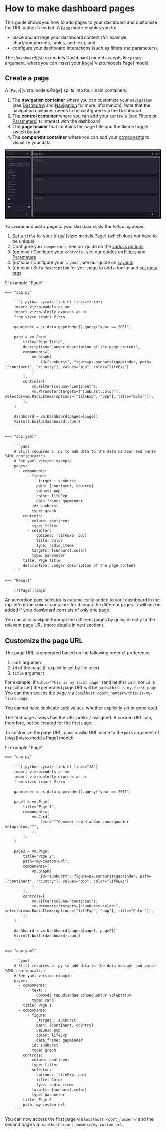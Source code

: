 # How to make dashboard pages

This guide shows you how to add pages to your dashboard and customize the URL paths if needed. A [`Page`](./pages.md) model enables you to:

- place and arrange your dashboard content (for example, chart/components, tables, and text), and
- configure your dashboard interactions (such as filters and parameters).

The [`Dashboard`][vizro.models.Dashboard] model accepts the `pages` argument, where you can insert your [`Page`][vizro.models.Page] model.

## Create a page

A [`Page`][vizro.models.Page] splits into four main containers:

1. The **navigation container** where you can customize your `navigation` (see [Dashboard](dashboard.md) and [Navigation](navigation.md) for more information). Note that the navigation container needs to be configured via the Dashboard.
1. The **control container** where you can add your `controls` (see [Filters](filters.md) or [Parameters](parameters.md)) to interact with the dashboard
1. The **page header** that contains the page title and the theme toggle switch button
1. The **component container** where you can add your [components](components.md) to visualize your data

![Page Container](../../assets/user_guides/pages/page_containers.png)

To create and add a page to your dashboard, do the following steps:

1. Set a `title` for your [`Page`][vizro.models.Page] (which does not have to be unique)
1. Configure your `components`, see our guide on the [various options](components.md)
1. (optional) Configure your `controls` , see our guides on [Filters](filters.md) and [Parameters](parameters.md)
1. (optional) Configure your `layout` , see our guide on [Layouts](layouts.md)
1. (optional) Set a `description` for your page to add a tooltip and [set meta tags](dashboard.md#meta-tags-for-social-media)

!!! example "Page"

    === "app.py"

        ```{.python pycafe-link hl_lines="7-19"}
        import vizro.models as vm
        import vizro.plotly.express as px
        from vizro import Vizro

        gapminder = px.data.gapminder().query("year == 2007")

        page = vm.Page(
            title="Page Title",
            description="Longer description of the page content",
            components=[
                vm.Graph(
                    id="sunburst", figure=px.sunburst(gapminder, path=["continent", "country"], values="pop", color="lifeExp")
                )
            ],
            controls=[
                vm.Filter(column="continent"),
                vm.Parameter(targets=["sunburst.color"], selector=vm.RadioItems(options=["lifeExp", "pop"], title="Color")),
            ],
        )

        dashboard = vm.Dashboard(pages=[page])
        Vizro().build(dashboard).run()
        ```

    === "app.yaml"

        ```yaml
        # Still requires a .py to add data to the data manager and parse YAML configuration
        # See yaml_version example
        pages:
          - components:
              - figure:
                  _target_: sunburst
                  path: [continent, country]
                  values: pop
                  color: lifeExp
                  data_frame: gapminder
                id: sunburst
                type: graph
            controls:
              - column: continent
                type: filter
              - selector:
                  options: [lifeExp, pop]
                  title: Color
                  type: radio_items
                targets: [sunburst.color]
                type: parameter
            title: Page Title
            description: Longer description of the page content
        ```

    === "Result"

        [![Page]][page]

An accordion page selector is automatically added to your dashboard in the top-left of the control container for through the different pages. It will not be added if your dashboard consists of only one page.

You can also navigate through the different pages by going directly to the relevant page URL (more details in next section).

## Customize the page URL

The page URL is generated based on the following order of preference:

1. `path` argument
1. `id` of the page (if explicitly set by the user)
1. `title` argument

For example, if `title="This is my first page"` (and neither `path` nor `id` is explicitly set) the generated page URL will be `path=this-is-my-first-page`. You can then access the page via `localhost:<port_number>/this-is-my-first-page`.

You cannot have duplicate `path` values, whether explicitly set or generated.

The first page always has the URL prefix `/` assigned. A custom URL can, therefore, not be created for the first page.

To customize the page URL, pass a valid URL name to the `path` argument of [`Page`][vizro.models.Page] model:

!!! example "Page"

    === "app.py"

        ```{.python pycafe-link hl_lines="18"}
        import vizro.models as vm
        import vizro.plotly.express as px
        from vizro import Vizro

        gapminder = px.data.gapminder().query("year == 2007")

        page1 = vm.Page(
            title="Page 1",
            components=[
                vm.Card(
                    text="""Commodi repudiandae consequuntur voluptatum.""",
                ),
            ],
        )

        page2 = vm.Page(
            title="Page 2",
            path="my-custom-url",
            components=[
                vm.Graph(
                    id="sunburst", figure=px.sunburst(gapminder, path=["continent", "country"], values="pop", color="lifeExp")
                )
            ],
            controls=[
                vm.Filter(column="continent"),
                vm.Parameter(targets=["sunburst.color"], selector=vm.RadioItems(options=["lifeExp", "pop"], title="Color")),
            ],
        )

        dashboard = vm.Dashboard(pages=[page1, page2])
        Vizro().build(dashboard).run()
        ```

    === "app.yaml"

        ```yaml
        # Still requires a .py to add data to the data manager and parse YAML configuration
        # See yaml_version example
        pages:
          - components:
              - text: |
                  Commodi repudiandae consequuntur voluptatum.
                type: card
            title: Page 1
          - components:
              - figure:
                  _target_: sunburst
                  path: [continent, country]
                  values: pop
                  color: lifeExp
                  data_frame: gapminder
                id: sunburst
                type: graph
            controls:
              - column: continent
                type: filter
              - selector:
                  options: [lifeExp, pop]
                  title: Color
                  type: radio_items
                targets: [sunburst.color]
                type: parameter
            title: Page 2
            path: my-custom-url
        ```

You can now access the first page via `localhost:<port_number>/` and the second page via `localhost:<port_number>/my-custom-url`.

[page]: ../../assets/user_guides/pages/page_sunburst.png
